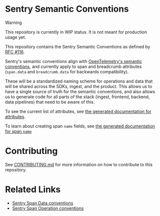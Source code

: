 # Sentry Semantic Conventions

> [!WARNING]
> This repository is currently in WIP status. It is not meant for production usage yet.

This repository contains the Sentry Semantic Conventions as defined by [RFC #116](https://github.com/getsentry/rfcs/blob/main/text/0116-sentry-semantic-conventions.md).

Sentry's semantic conventions align with [OpenTelemetry's semantic conventions](https://opentelemetry.io/docs/concepts/semantic-conventions/), and currently apply to span and breadcrumb attributes (`span.data` and `breadcrumb.data` for backwards compatibility).

These will be a standardized naming scheme for operations and data that will be shared across the SDKs, ingest, and the product. This allows us to have a single source of truth for the semantic conventions, and also allows us to generate code for all parts of the stack (ingest, frontend, backend, data pipelines) that need to be aware of this.

To see the current list of attributes, see [the generated documentation for attributes](generated/attributes/index.md).

To learn about creating span `name` fields, see [the generated documentation for span `name`](generated/name/index.md)

# Contributing

See [CONTRIBUTING.md](CONTRIBUTING.md) for more information on how to contribute to this repository.

# Related Links

- [Sentry Span Data conventions](https://develop.sentry.dev/sdk/performance/span-data-conventions/)
- [Sentry Span Operation conventions](https://develop.sentry.dev/sdk/performance/span-operations/)

